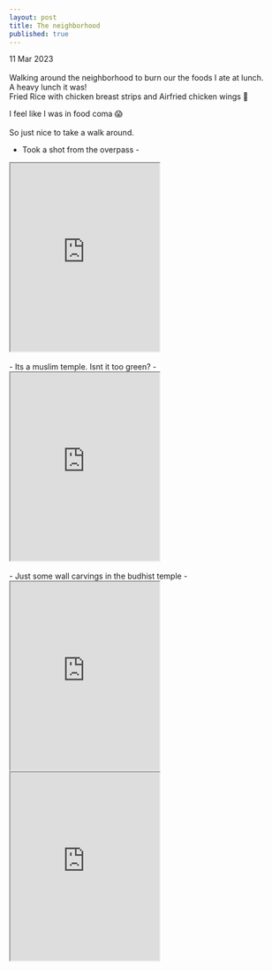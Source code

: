 ```yaml
---
layout: post
title: The neighborhood
published: true
---
```

11 Mar 2023
<br>
<br>
Walking around the neighborhood to burn our the foods I ate at lunch.
<br>
A heavy lunch it was!
<br>
Fried Rice with chicken breast strips and Airfried chicken wings 🐔
<br>
<!--more-->
I feel like I was in food coma 😱
<br>
<br>
So just nice to take a walk around. 
<br>
- Took a shot from the overpass -
<iframe src="https://drive.google.com/file/d/1RlQvwOd18y_Z96kdk-HJ0JyoPFFzeMpV/preview" width="270" height="340" allow="autoplay"></iframe>
<br>
<br>
- Its a muslim temple. Isnt it too green? -
<iframe src="https://drive.google.com/file/d/1Ro-2Ci3P3_pHSW9V2tM5V0ukKBywz-Vb/preview" width="270" height="340" allow="autoplay"></iframe>
<br>
<br>
- Just some wall carvings in the budhist temple -
<iframe src="https://drive.google.com/file/d/1d_5_mDjaBgog2RwSgY68bIbM34upA7V0/preview" width="270" height="340" allow="autoplay"></iframe>
<iframe src="https://drive.google.com/file/d/1aXhZf_6H2YPd1OFiirvk2quQVmgZTPxe/preview" width="270" height="340" allow="autoplay"></iframe>

